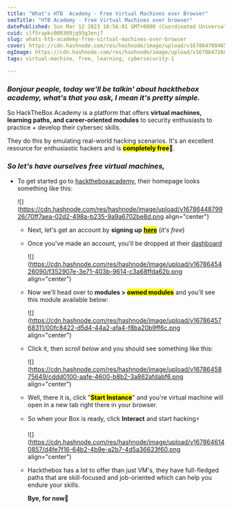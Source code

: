 ```yaml
---
title: "What's HTB  Academy - Free Virtual Machines over Browser"
seoTitle: "HTB Academy - Free Virtual Machines over browser"
datePublished: Sun Mar 12 2023 18:56:01 GMT+0000 (Coordinated Universal Time)
cuid: clf5rapkc000309jq93g3enj7
slug: whats-htb-academy-free-virtual-machines-over-browser
cover: https://cdn.hashnode.com/res/hashnode/image/upload/v1678647084650/a670d19d-cdbc-4240-a592-96dae2100d79.png
ogImage: https://cdn.hashnode.com/res/hashnode/image/upload/v1678647268993/2539e828-7187-44a2-84f9-3bffe398a483.png
tags: virtual-machine, free, learning, cybersecurity-1

---
```


### *Bonjour people, today we'll be talkin' about hackthebox academy, what's that you ask, I mean it's pretty simple.*

So HackTheBox Academy is a platform that offers **virtual machines, learning paths, and career-oriented modules** to security enthusiasts to practice + develop their cybersec skills.

They do this by emulating real-world hacking scenarios. It's an excellent resource for enthusiastic hackers and is **<mark>completely free</mark>**💸.

### *So let's have ourselves free virtual machines,*

* To get started go to [hacktheboxacademy](https://academy.hackthebox.com/), their homepage looks something like this:
    
    ![](https://cdn.hashnode.com/res/hashnode/image/upload/v1678644879926/70ff7aea-02d2-498a-b235-9a9a6702be8d.png align="center")
    
    * Next, let's get an account by **signing up** [**<mark>here</mark>**](https://academy.hackthebox.com/register) (*it's free*)
        
    * Once you've made an account, you'll be dropped at their [dashboard](https://academy.hackthebox.com/dashboard)
        
        ![](https://cdn.hashnode.com/res/hashnode/image/upload/v1678645426090/f352907e-3e71-403b-9614-c3a68ffda62b.png align="center")
        
    * Now we'll head over to **modules &gt; <mark>owned modules</mark>** and you'll see this module available below:
        
        ![](https://cdn.hashnode.com/res/hashnode/image/upload/v1678645768311/00fc8422-d5d4-44a2-afa4-f8ba20b9ff6c.png align="center")
        
    * Click it, then *scroll below* and you should see something like this:
        
        ![](https://cdn.hashnode.com/res/hashnode/image/upload/v1678645875649/cddd0100-aafe-4600-b8b2-3a862afdabf6.png align="center")
        
    * Well, there it is, click "**<mark>Start Instance</mark>**" and you're virtual machine will open in a new tab right there in your browser.
        
    * So when your Box is ready, click **Interact** and start hacking⚡
        
        ![](https://cdn.hashnode.com/res/hashnode/image/upload/v1678646140857/d4fe7f16-64b2-4b9e-a2b7-4d5a36623f60.png align="center")
        
    * Hackthebox has a lot to offer than just VM's, they have full-fledged paths that are skill-focused and job-oriented which can help you endure your skills.
        
        **Bye, for now👋**